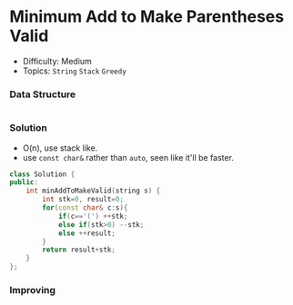 # Minimum Add to Make Parentheses Valid
- Difficulty: Medium
- Topics: `String` `Stack` `Greedy`

### Data Structure
``` cpp
```

### Solution
- O(n), use stack like.
- use `const char&` rather than `auto`, seen like it'll be faster.

``` cpp
class Solution {
public:
    int minAddToMakeValid(string s) {
        int stk=0, result=0;
        for(const char& c:s){
            if(c=='(') ++stk;
            else if(stk>0) --stk;
            else ++result;
        }
        return result+stk;
    }
};
```

### Improving
``` cpp
```
